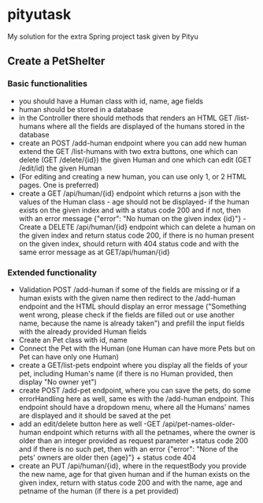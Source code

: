 # pityutask
My solution for the extra Spring project task given by Pityu

## Create a PetShelter

### Basic functionalities

- you should have a Human class with id, name, age fields
- human should be stored in a database
- in the Controller there should methods that renders an HTML GET /list-humans where all the fields are displayed of the humans stored in the database
- create an POST /add-human endpoint where you can add new human
extend the GET /list-humans with two extra buttons, one which can delete (GET /delete/{id}) the given Human and one which can edit (GET /edit/id) the given Human
- (For editing and creating a new human, you can use only 1, or 2 HTML pages. One is preferred)
- create a GET /api/human/{id} endpoint which returns a json with the values of the Human class - age should not be displayed- if the human exists on the given index and with a status code 200 and if not, then with an error message {"error": "No human on the given index {id}"}
-Create a DELETE /api/human/{id} endpoint which can delete a human on the given index and return status code 200, if there is no human present on the given index, should return with 404 status code and with the same error message as at GET/api/human/{id}

### Extended functionality
- Validation POST /add-human if some of the fields are missing or if a human exists with the given name then redirect to the /add-human endpoint and the HTML should display an error message ("Something went wrong, please check if the fields are filled out or use another name, because the name is already taken") and prefill the input fields with the already provided Human fields
- Create an Pet class with id, name
- Connect the Pet with the Human (one Human can have more Pets but on Pet can have only one Human)
- create a  GET/list-pets endpoint where you display all the fields of your pet, including Human's name (if there is no Human provided, then display "No owner yet")
- create POST /add-pet endpoint, where you can save the pets, do some errorHandling here as well, same es with the /add-human endpoint. This endpoint should have a dropdown menu, where all the Humans' names are displayed and it should be saved at the pet
- add an edit/delete button here as well
-GET /api/pet-names-older-human endpoint which returns with all the petnames, where the owner is older than an integer provided as request parameter +status code 200 and if there is no such pet, then with an error {"error": "None of the pets' owners are older then {age}"} + status code 404
- create an PUT /api/human/{id}, where in the requestBody you provide the new name, age for that given human and if the human exists on the given index, return with status code 200 and with the name, age and petname of the human (if there is a pet provided)


